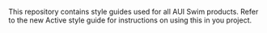 This repository contains style guides used for all AUI Swim products. Refer to the new Active style guide for instructions on using this in you project.
